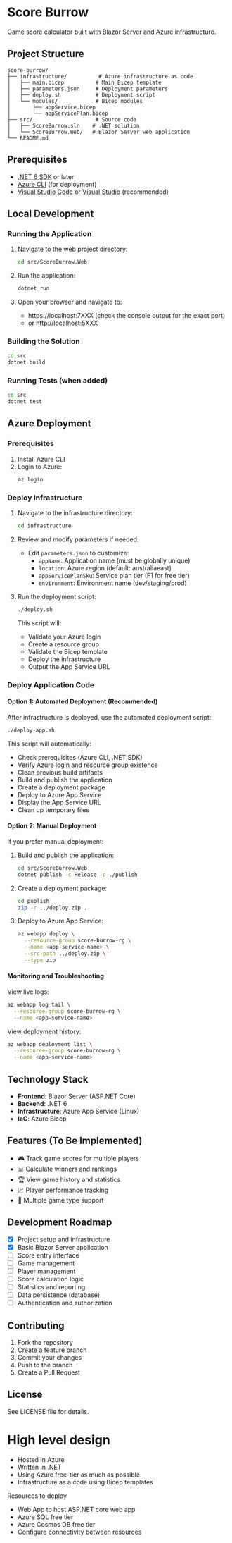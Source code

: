 # Score Burrow

Game score calculator built with Blazor Server and Azure infrastructure.

## Project Structure

```
score-burrow/
├── infrastructure/          # Azure infrastructure as code
│   ├── main.bicep          # Main Bicep template
│   ├── parameters.json     # Deployment parameters
│   ├── deploy.sh           # Deployment script
│   └── modules/            # Bicep modules
│       ├── appService.bicep
│       └── appServicePlan.bicep
├── src/                    # Source code
│   ├── ScoreBurrow.sln    # .NET solution
│   └── ScoreBurrow.Web/   # Blazor Server web application
└── README.md
```

## Prerequisites

- [.NET 6 SDK](https://dotnet.microsoft.com/download/dotnet/6.0) or later
- [Azure CLI](https://docs.microsoft.com/en-us/cli/azure/install-azure-cli) (for deployment)
- [Visual Studio Code](https://code.visualstudio.com/) or [Visual Studio](https://visualstudio.microsoft.com/) (recommended)

## Local Development

### Running the Application

1. Navigate to the web project directory:
   ```bash
   cd src/ScoreBurrow.Web
   ```

2. Run the application:
   ```bash
   dotnet run
   ```

3. Open your browser and navigate to:
   - https://localhost:7XXX (check the console output for the exact port)
   - or http://localhost:5XXX

### Building the Solution

```bash
cd src
dotnet build
```

### Running Tests (when added)

```bash
cd src
dotnet test
```

## Azure Deployment

### Prerequisites

1. Install Azure CLI
2. Login to Azure:
   ```bash
   az login
   ```

### Deploy Infrastructure

1. Navigate to the infrastructure directory:
   ```bash
   cd infrastructure
   ```

2. Review and modify parameters if needed:
   - Edit `parameters.json` to customize:
     - `appName`: Application name (must be globally unique)
     - `location`: Azure region (default: australiaeast)
     - `appServicePlanSku`: Service plan tier (F1 for free tier)
     - `environment`: Environment name (dev/staging/prod)

3. Run the deployment script:
   ```bash
   ./deploy.sh
   ```

   This script will:
   - Validate your Azure login
   - Create a resource group
   - Validate the Bicep template
   - Deploy the infrastructure
   - Output the App Service URL

### Deploy Application Code

#### Option 1: Automated Deployment (Recommended)

After infrastructure is deployed, use the automated deployment script:

```bash
./deploy-app.sh
```

This script will automatically:
- Check prerequisites (Azure CLI, .NET SDK)
- Verify Azure login and resource group existence
- Clean previous build artifacts
- Build and publish the application
- Create a deployment package
- Deploy to Azure App Service
- Display the App Service URL
- Clean up temporary files

#### Option 2: Manual Deployment

If you prefer manual deployment:

1. Build and publish the application:
   ```bash
   cd src/ScoreBurrow.Web
   dotnet publish -c Release -o ./publish
   ```

2. Create a deployment package:
   ```bash
   cd publish
   zip -r ../deploy.zip .
   ```

3. Deploy to Azure App Service:
   ```bash
   az webapp deploy \
     --resource-group score-burrow-rg \
     --name <app-service-name> \
     --src-path ../deploy.zip \
     --type zip
   ```

#### Monitoring and Troubleshooting

View live logs:
```bash
az webapp log tail \
  --resource-group score-burrow-rg \
  --name <app-service-name>
```

View deployment history:
```bash
az webapp deployment list \
  --resource-group score-burrow-rg \
  --name <app-service-name>
```

## Technology Stack

- **Frontend**: Blazor Server (ASP.NET Core)
- **Backend**: .NET 6
- **Infrastructure**: Azure App Service (Linux)
- **IaC**: Azure Bicep

## Features (To Be Implemented)

- 🎮 Track game scores for multiple players
- 📊 Calculate winners and rankings
- 🏆 View game history and statistics
- 📈 Player performance tracking
- 🎯 Multiple game type support

## Development Roadmap

- [x] Project setup and infrastructure
- [x] Basic Blazor Server application
- [ ] Score entry interface
- [ ] Game management
- [ ] Player management
- [ ] Score calculation logic
- [ ] Statistics and reporting
- [ ] Data persistence (database)
- [ ] Authentication and authorization

## Contributing

1. Fork the repository
2. Create a feature branch
3. Commit your changes
4. Push to the branch
5. Create a Pull Request

## License

See LICENSE file for details.

# High level design

- Hosted in Azure
- Written in .NET
- Using Azure free-tier as much as possible
- Infrastructure as a code using Bicep templates

Resources to deploy
- Web App to host ASP.NET core web app
- Azure SQL free tier
- Azure Cosmos DB free tier
- Configure connectivity between resources
